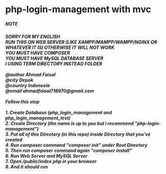 <h1>php-login-management with mvc</h1>

<h5>NOTE<h5>
SORRY FOR MY ENGLISH<br>
RUN THIS ON WEB SERVER (LIKE XAMPP/MAMPP/WAMPP/NGINX OR WHATEVER IT IS) OTHERWISE IT WILL NOT WORK<br>
YOU MUST HAVE COMPOSER<br>
YOU MUST HAVE MySQL DATABASE SERVER<br>
I USING TERM DIRECTORY INSTEAD FOLDER<br>
<br>
@author Ahmad Faisal<br>
@city Depok<br>
@country Indonesia<br>
@email ahmadfaisal718970@gmail.com<br>
<br>
Follow this step<br>
<br>
1. Create Database (php_login_management and php_login_management_test)<br>
2. Create Directory (the name is up to you but i recommend "php-login-management")<br>
3. Put all of this Directory (in this repo) inside Directory that you've created<br>
4. Run composer command "composer init" under Root Directory<br>
5. Then run composer command again "composer install"<br>
6. Run Web Server and MySQL Server<br>
7. Open <directory You've Created>/public/index.php in your browser<br>
8. And it should run<br>
